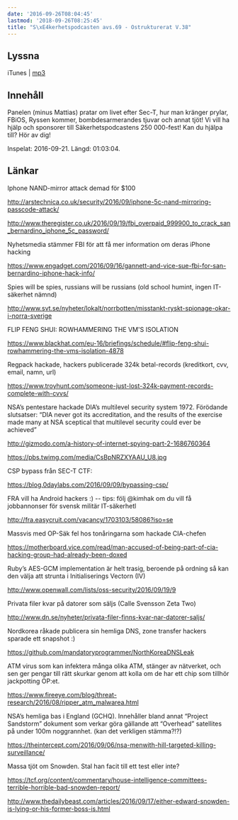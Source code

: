 ```yaml
---
date: '2016-09-26T08:04:45'
lastmod: '2018-09-26T08:25:45'
title: "S\xE4kerhetspodcasten avs.69 - Ostrukturerat V.38"
---
```

## Lyssna

iTunes \| [mp3](http://traffic.libsyn.com/sakerhetspodcasten/Ostrukturerat_v38.mp3)

## Innehåll

Panelen (minus Mattias) pratar om livet efter Sec-T, hur man kränger prylar, FBiOS,
Ryssen kommer, bombdesarmerandes tjuvar och annat tjöt! Vi vill ha hjälp och sponsorer
till Säkerhetspodcastens 250 000-fest! Kan du hjälpa till? Hör av dig!

Inspelat: 2016-09-21. Längd: 01:03:04.

## Länkar

Iphone NAND-mirror attack demad för $100


[http://arstechnica.co.uk/security/2016/09/iphone-5c-nand-mirroring-passcode-attack/
](http://arstechnica.co.uk/security/2016/09/iphone-5c-nand-mirroring-passcode-attack/)

[http://www.theregister.co.uk/2016/09/19/fbi_overpaid_999900_to_crack_san_bernardino_iphone_5c_password/
](http://www.theregister.co.uk/2016/09/19/fbi_overpaid_999900_to_crack_san_bernardino_iphone_5c_password/)


Nyhetsmedia stämmer FBI för att få mer information om deras iPhone hacking


[https://www.engadget.com/2016/09/16/gannett-and-vice-sue-fbi-for-san-bernardino-iphone-hack-info/
](https://www.engadget.com/2016/09/16/gannett-and-vice-sue-fbi-for-san-bernardino-iphone-hack-info/)


Spies will be spies, russians will be russians (old school humint, ingen IT-säkerhet nämnd)


[http://www.svt.se/nyheter/lokalt/norrbotten/misstankt-ryskt-spionage-okar-i-norra-sverige
](http://www.svt.se/nyheter/lokalt/norrbotten/misstankt-ryskt-spionage-okar-i-norra-sverige)

FLIP FENG SHUI: ROWHAMMERING THE VM\'S ISOLATION


[https://www.blackhat.com/eu-16/briefings/schedule/#flip-feng-shui-rowhammering-the-vms-isolation-4878
](https://www.blackhat.com/eu-16/briefings/schedule/#flip-feng-shui-rowhammering-the-vms-isolation-4878)


Regpack hackade, hackers publicerade 324k betal-records (kreditkort, cvv, email, namn, url)


[https://www.troyhunt.com/someone-just-lost-324k-payment-records-complete-with-cvvs/
](https://www.troyhunt.com/someone-just-lost-324k-payment-records-complete-with-cvvs/)

NSA’s pentestare hackade DIA’s multilevel security system 1972. Förödande slutsatser:
“DIA never got its accreditation, and the results of the exercise made many at NSA
sceptical that multilevel security could ever be achieved”

[http://gizmodo.com/a-history-of-internet-spying-part-2-1686760364
](http://gizmodo.com/a-history-of-internet-spying-part-2-1686760364)

[https://pbs.twimg.com/media/CsBpNRZXYAAU_U8.jpg
](https://pbs.twimg.com/media/CsBpNRZXYAAU_U8.jpg)



CSP bypass från SEC-T CTF:


[https://blog.0daylabs.com/2016/09/09/bypassing-csp/
](https://blog.0daylabs.com/2016/09/09/bypassing-csp/)



FRA vill ha Android hackers :) -- tips: följ @kimhak om du vill få jobbannonser för
svensk militär IT-säkerhetl


[http://fra.easycruit.com/vacancy/1703103/58086?iso=se
](http://fra.easycruit.com/vacancy/1703103/58086?iso=se)



Massvis med OP-Säk fel hos tonåringarna som hackade CIA-chefen


[https://motherboard.vice.com/read/man-accused-of-being-part-of-cia-hacking-group-had-already-been-doxed
](https://motherboard.vice.com/read/man-accused-of-being-part-of-cia-hacking-group-had-already-been-doxed)




Ruby’s AES-GCM implementation är helt trasig, beroende på ordning så kan den välja
att strunta i Initialiserings Vectorn (IV)


[http://www.openwall.com/lists/oss-security/2016/09/19/9
](http://www.openwall.com/lists/oss-security/2016/09/19/9)



Privata filer kvar på datorer som säljs (Calle Svensson Zeta Two)


[http://www.dn.se/nyheter/privata-filer-finns-kvar-nar-datorer-saljs/
](http://www.dn.se/nyheter/privata-filer-finns-kvar-nar-datorer-saljs/)



Nordkorea råkade publicera sin hemliga DNS, zone transfer hackers sparade ett snapshot :)


[https://github.com/mandatoryprogrammer/NorthKoreaDNSLeak
](https://github.com/mandatoryprogrammer/NorthKoreaDNSLeak)



ATM virus som kan infektera många olika ATM, stänger av nätverket, och sen ger pengar
till rätt skurkar genom att kolla om de har ett chip som tillhör jackpotting OP:et.


[https://www.fireeye.com/blog/threat-research/2016/08/ripper_atm_malwarea.html
](https://www.fireeye.com/blog/threat-research/2016/08/ripper_atm_malwarea.html)



NSA’s hemliga bas i England (GCHQ). Innehåller bland annat “Project Sandstorm” dokument
som verkar göra gällande att “Overhead” satellites på under 100m noggrannhet. (kan
det verkligen stämma?!?)


[https://theintercept.com/2016/09/06/nsa-menwith-hill-targeted-killing-surveillance/
](https://theintercept.com/2016/09/06/nsa-menwith-hill-targeted-killing-surveillance/)



Massa tjöt om Snowden. Stal han facit till ett test eller inte?


[https://tcf.org/content/commentary/house-intelligence-committees-terrible-horrible-bad-snowden-report/
](https://tcf.org/content/commentary/house-intelligence-committees-terrible-horrible-bad-snowden-report/)


[http://www.thedailybeast.com/articles/2016/09/17/either-edward-snowden-is-lying-or-his-former-boss-is.html
](http://www.thedailybeast.com/articles/2016/09/17/either-edward-snowden-is-lying-or-his-former-boss-is.html)


